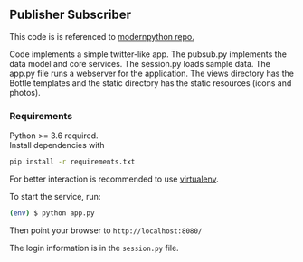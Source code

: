 ## Publisher Subscriber

This code is is referenced to [modernpython repo.](https://github.com/rhettinger/modernpython)

Code implements a simple twitter-like app. The pubsub.py implements the data model and core services. 
The session.py loads sample data. The app.py file runs a webserver for the application. 
The views directory has the Bottle templates and the static directory 
has the static resources (icons and photos).

### Requirements
Python >= 3.6 required.  
Install dependencies with 
```bash
pip install -r requirements.txt
```
For better interaction is recommended to use [virtualenv](https://github.com/pypa/virtualenv).

To start the service, run:

```bash
(env) $ python app.py
```

Then point your browser to `http://localhost:8080/`

The login information is in the `session.py` file.

